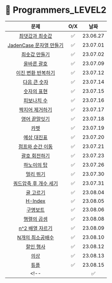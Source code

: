 # 📖 Programmers_LEVEL2
| 문제 | O/X | 날짜 |
|:----------:|:----------:|:----------:|
| [최댓값과 최솟값](https://school.programmers.co.kr/learn/courses/30/lessons/12939) | ✅ | 23.06.27 |
| [JadenCase 문자열 만들기](https://school.programmers.co.kr/learn/courses/30/lessons/12951) | ✅ | 23.07.01 |
| [최솟값 만들기](https://school.programmers.co.kr/learn/courses/30/lessons/12941) | ✅ | 23.07.02 |
| [올바른 괄호](https://school.programmers.co.kr/learn/courses/30/lessons/12909) | ✅ | 23.07.09 |
| [이진 변환 반복하기](https://school.programmers.co.kr/learn/courses/30/lessons/70129) | ✅ | 23.07.12 |
| [다음 큰 숫자](https://school.programmers.co.kr/learn/courses/30/lessons/12911) | ✅ | 23.07.14 |
| [숫자의 표현](https://school.programmers.co.kr/learn/courses/30/lessons/12924) | ✅ | 23.07.15 |
| [피보나치 수](https://school.programmers.co.kr/learn/courses/30/lessons/12945) | ✅ | 23.07.16 |
| [짝지어 제거하기](https://school.programmers.co.kr/learn/courses/30/lessons/12973) | ✅ | 23.07.17 |
| [영어 끝말잇기](https://school.programmers.co.kr/learn/courses/30/lessons/12981) | ✅ | 23.07.18 |
| [카펫](https://school.programmers.co.kr/learn/courses/30/lessons/42842) | ✅ | 23.07.19 |
| [예상 대진표](https://school.programmers.co.kr/learn/courses/30/lessons/12985) | ✅ | 23.07.20 |
| [점프와 순간 이동](https://school.programmers.co.kr/learn/courses/30/lessons/12980) | ✅ | 23.07.21 |
| [괄호 회전하기](https://school.programmers.co.kr/learn/courses/30/lessons/76502) | ✅ | 23.07.23 |
| [하노이의 탑](https://school.programmers.co.kr/learn/courses/30/lessons/12946) | ✅ | 23.07.26 |
| [멀리 뛰기](https://school.programmers.co.kr/learn/courses/30/lessons/12914) | ✅ | 23.07.30 |
| [쿼드압축 후 개수 세기](https://school.programmers.co.kr/learn/courses/30/lessons/68936) | ✅ | 23.07.31 |
| [귤 고르기](https://school.programmers.co.kr/learn/courses/30/lessons/138476) | ✅ | 23.08.04 |
| [H-Index](https://school.programmers.co.kr/learn/courses/30/lessons/42747) | ✅ | 23.08.05 |
| [구명보트](https://school.programmers.co.kr/learn/courses/30/lessons/42885) | ✅ | 23.08.06 |
| [행렬의 곱셈](https://school.programmers.co.kr/learn/courses/30/lessons/12949) | ✅ | 23.08.08 |
| [n^2 배열 자르기](https://school.programmers.co.kr/learn/courses/30/lessons/87390) | ✅ | 23.08.09 |
| [N개의 최소공배수](https://school.programmers.co.kr/learn/courses/30/lessons/12953) | ✅ | 23.08.10 |
| [할인 행사](https://school.programmers.co.kr/learn/courses/30/lessons/131127) | ✅ | 23.08.12 |
| [의상](https://school.programmers.co.kr/learn/courses/30/lessons/42578) | ✅ | 23.08.13 |
| [튜플](https://school.programmers.co.kr/learn/courses/30/lessons/64065) | ✅ | 23.08.15 |
<!-- | []() | ✅ | 23.08.15 | -->